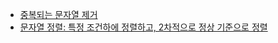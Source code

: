 
- [중복되는 문자열 제거](https://github.com/TPA-ThreeProblemsAday/TPA_CHB/blob/main/hyobin/javascript/string/programmers_120888.js)
- [문자열 정렬: 특정 조건하에 정렬하고, 2차적으로 정상 기준으로 정렬](https://github.com/TPA-ThreeProblemsAday/TPA_CHB/blob/main/hyobin/javascript/string/Programmers_12915.js)
